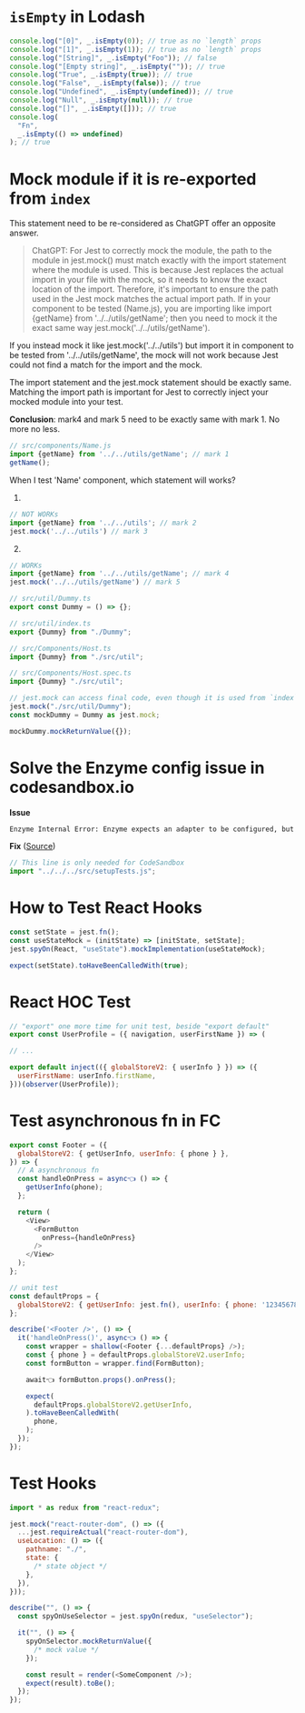 # `isEmpty` in Lodash

```js
console.log("[0]", _.isEmpty(0)); // true as no `length` props
console.log("[1]", _.isEmpty(1)); // true as no `length` props
console.log("[String]", _.isEmpty("Foo")); // false
console.log("[Empty string]", _.isEmpty("")); // true
console.log("True", _.isEmpty(true)); // true
console.log("False", _.isEmpty(false)); // true
console.log("Undefined", _.isEmpty(undefined)); // true
console.log("Null", _.isEmpty(null)); // true
console.log("[]", _.isEmpty([])); // true
console.log(
  "Fn",
  _.isEmpty(() => undefined)
); // true
```

# Mock module if it is re-exported from `index`

This statement need to be re-considered as ChatGPT offer an opposite answer.

> ChatGPT: For Jest to correctly mock the module, the path to the module in jest.mock() must match exactly with the import statement where the module is used. This is because Jest replaces the actual import in your file with the mock, so it needs to know the exact location of the import. Therefore, it's important to ensure the path used in the Jest mock matches the actual import path.
> If in your component to be tested (Name.js), you are importing like import {getName} from '../../utils/getName'; then you need to mock it the exact same way jest.mock('../../utils/getName').

If you instead mock it like jest.mock('../../utils') but import it in component to be tested from '../../utils/getName', the mock will not work because Jest could not find a match for the import and the mock.

The import statement and the jest.mock statement should be exactly same. Matching the import path is important for Jest to correctly inject your mocked module into your test.

**Conclusion**: mark4 and mark 5 need to be exactly same with mark 1. No more no less.

```js
// src/components/Name.js
import {getName} from '../../utils/getName'; // mark 1
getName();
```

When I test 'Name' component, which statement will works?

1. 
```js
// NOT WORKs
import {getName} from '../../utils'; // mark 2
jest.mock('../../utils') // mark 3
```

2. 

```js
// WORKs
import {getName} from '../../utils/getName'; // mark 4
jest.mock('../../utils/getName') // mark 5
```

```js
// src/util/Dummy.ts
export const Dummy = () => {};

// src/util/index.ts
export {Dummy} from "./Dummy";

// src/Components/Host.ts
import {Dummy} from "./src/util";

// src/Components/Host.spec.ts
import {Dummy} "./src/util";

// jest.mock can access final code, even though it is used from `index`
jest.mock("./src/util/Dummy");
const mockDummy = Dummy as jest.mock;

mockDummy.mockReturnValue({});
```

# Solve the Enzyme config issue in codesandbox.io

**Issue**

```bash
Enzyme Internal Error: Enzyme expects an adapter to be configured, but found none.
```

**Fix** ([Source](https://codesandbox.io/s/determined-chaplygin-8jt5f?file=/src/components/__tests__/RemotePizza_di.spec.js))

```js
// This line is only needed for CodeSandbox
import "../../../src/setupTests.js";
```

# How to Test React Hooks

```js
const setState = jest.fn();
const useStateMock = (initState) => [initState, setState];
jest.spyOn(React, "useState").mockImplementation(useStateMock);

expect(setState).toHaveBeenCalledWith(true);
```

# React HOC Test

```js
// "export" one more time for unit test, beside "export default"
export const UserProfile = ({ navigation, userFirstName }) => (

// ...

export default inject(({ globalStoreV2: { userInfo } }) => ({
  userFirstName: userInfo.firstName,
}))(observer(UserProfile));
```

# Test asynchronous fn in FC

```js
export const Footer = ({
  globalStoreV2: { getUserInfo, userInfo: { phone } },
}) => {
  // A asynchronous fn
  const handleOnPress = async👈 () => {
    getUserInfo(phone);
  };

  return (
    <View>
      <FormButton
        onPress={handleOnPress}
      />
    </View>
  );
};

// unit test
const defaultProps = {
  globalStoreV2: { getUserInfo: jest.fn(), userInfo: { phone: '12345678' } },
};

describe('<Footer />', () => {
  it('handleOnPress()', async👈 () => {
    const wrapper = shallow(<Footer {...defaultProps} />);
    const { phone } = defaultProps.globalStoreV2.userInfo;
    const formButton = wrapper.find(FormButton);

    await👈 formButton.props().onPress();

    expect(
      defaultProps.globalStoreV2.getUserInfo,
    ).toHaveBeenCalledWith(
      phone,
    );
  });
});

```

# Test Hooks

```js
import * as redux from "react-redux";

jest.mock("react-router-dom", () => ({
  ...jest.requireActual("react-router-dom"),
  useLocation: () => ({
    pathname: "./",
    state: {
      /* state object */
    },
  }),
}));

describe("", () => {
  const spyOnUseSelector = jest.spyOn(redux, "useSelector");

  it("", () => {
    spyOnSelector.mockReturnValue({
      /* mock value */
    });

    const result = render(<SomeComponent />);
    expect(result).toBe();
  });
});
```
